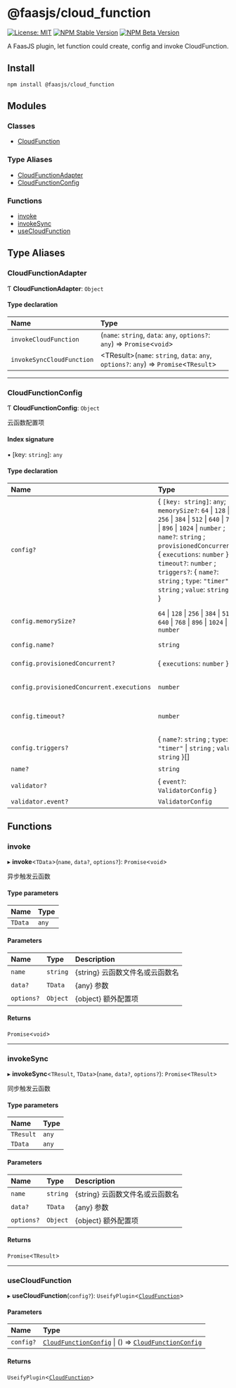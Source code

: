 # @faasjs/cloud_function

[![License: MIT](https://img.shields.io/npm/l/@faasjs/cloud_function.svg)](https://github.com/faasjs/faasjs/blob/main/packages/faasjs/cloud_function/LICENSE)
[![NPM Stable Version](https://img.shields.io/npm/v/@faasjs/cloud_function/stable.svg)](https://www.npmjs.com/package/@faasjs/cloud_function)
[![NPM Beta Version](https://img.shields.io/npm/v/@faasjs/cloud_function/beta.svg)](https://www.npmjs.com/package/@faasjs/cloud_function)

A FaasJS plugin, let function could create, config and invoke CloudFunction.

## Install

    npm install @faasjs/cloud_function

## Modules

### Classes

- [CloudFunction](classes/CloudFunction.md)

### Type Aliases

- [CloudFunctionAdapter](#cloudfunctionadapter)
- [CloudFunctionConfig](#cloudfunctionconfig)

### Functions

- [invoke](#invoke)
- [invokeSync](#invokesync)
- [useCloudFunction](#usecloudfunction)

## Type Aliases

### CloudFunctionAdapter

Ƭ **CloudFunctionAdapter**: `Object`

#### Type declaration

| Name | Type |
| :------ | :------ |
| `invokeCloudFunction` | (`name`: `string`, `data`: `any`, `options?`: `any`) => `Promise`<`void`\> |
| `invokeSyncCloudFunction` | <TResult\>(`name`: `string`, `data`: `any`, `options?`: `any`) => `Promise`<`TResult`\> |

___

### CloudFunctionConfig

Ƭ **CloudFunctionConfig**: `Object`

云函数配置项

#### Index signature

▪ [key: `string`]: `any`

#### Type declaration

| Name | Type | Description |
| :------ | :------ | :------ |
| `config?` | { `[key: string]`: `any`; `memorySize?`: ``64`` \| ``128`` \| ``256`` \| ``384`` \| ``512`` \| ``640`` \| ``768`` \| ``896`` \| ``1024`` \| `number` ; `name?`: `string` ; `provisionedConcurrent?`: { `executions`: `number`  } ; `timeout?`: `number` ; `triggers?`: { `name?`: `string` ; `type`: ``"timer"`` \| `string` ; `value`: `string`  }[]  } | 配置项 |
| `config.memorySize?` | ``64`` \| ``128`` \| ``256`` \| ``384`` \| ``512`` \| ``640`` \| ``768`` \| ``896`` \| ``1024`` \| `number` | 内存大小，单位为MB，默认 64 |
| `config.name?` | `string` | 配置名称 |
| `config.provisionedConcurrent?` | { `executions`: `number`  } | 预制并发配置 |
| `config.provisionedConcurrent.executions` | `number` | 预制并发数量 |
| `config.timeout?` | `number` | 执行超时时间，单位为秒，默认 30 |
| `config.triggers?` | { `name?`: `string` ; `type`: ``"timer"`` \| `string` ; `value`: `string`  }[] | 触发器配置 |
| `name?` | `string` | 插件名称 |
| `validator?` | { `event?`: `ValidatorConfig`  } | - |
| `validator.event?` | `ValidatorConfig` | - |

## Functions

### invoke

▸ **invoke**<`TData`\>(`name`, `data?`, `options?`): `Promise`<`void`\>

异步触发云函数

#### Type parameters

| Name | Type |
| :------ | :------ |
| `TData` | `any` |

#### Parameters

| Name | Type | Description |
| :------ | :------ | :------ |
| `name` | `string` | {string} 云函数文件名或云函数名 |
| `data?` | `TData` | {any} 参数 |
| `options?` | `Object` | {object} 额外配置项 |

#### Returns

`Promise`<`void`\>

___

### invokeSync

▸ **invokeSync**<`TResult`, `TData`\>(`name`, `data?`, `options?`): `Promise`<`TResult`\>

同步触发云函数

#### Type parameters

| Name | Type |
| :------ | :------ |
| `TResult` | `any` |
| `TData` | `any` |

#### Parameters

| Name | Type | Description |
| :------ | :------ | :------ |
| `name` | `string` | {string} 云函数文件名或云函数名 |
| `data?` | `TData` | {any} 参数 |
| `options?` | `Object` | {object} 额外配置项 |

#### Returns

`Promise`<`TResult`\>

___

### useCloudFunction

▸ **useCloudFunction**(`config?`): `UseifyPlugin`<[`CloudFunction`](classes/CloudFunction.md)\>

#### Parameters

| Name | Type |
| :------ | :------ |
| `config?` | [`CloudFunctionConfig`](#cloudfunctionconfig) \| () => [`CloudFunctionConfig`](#cloudfunctionconfig) |

#### Returns

`UseifyPlugin`<[`CloudFunction`](classes/CloudFunction.md)\>
